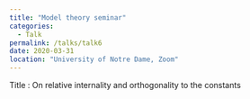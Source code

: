 ```yaml
---
title: "Model theory seminar"
categories:
  - Talk
permalink: /talks/talk6
date: 2020-03-31
location: "University of Notre Dame, Zoom"
---
```


Title : On relative internality and orthogonality to the constants
